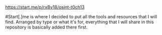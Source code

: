 https://start.me/p/rxBv18/osint-t0ch13

#Start[.]me is where I decided to put all the tools and resources that I will find. Arranged by type or what it's for, everything that I will share in this repository is basically added there first.
